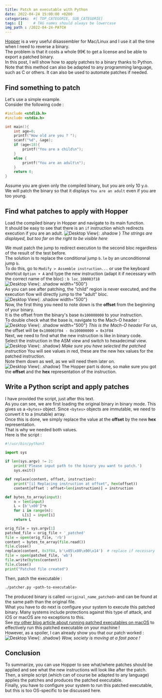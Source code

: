 ```yaml
---
title: Patch an executable with Python
date: 2022-04-24 15:00:00 +0200
categories:  #[ TOP_CATEGORIE, SUB_CATEGORIE]
tags: []     # TAG names should always be lowercase
img_path : /2022-04-24-PATCH
---
```


[Hopper](https://www.hopperapp.com) is a very useful disassembler for Mac/Linux and I use it all the time when I need to reverse a binary.\
The problem is that it costs a whole 99€ to get a license and be able to export a patched binary.\
In this post, I will show how to apply patches to a binary thanks to Python.\
Note that this method can also be adapted to any programming language, such as C or others. It can also be used to automate patches if needed.

## Find something to patch 

Let's use a simple example.\
Consider the following code :
```c
#include <stdlib.h>
#include <stdio.h>

int main(){
    int age=0;
    printf("How old are you ? ");
    scanf("%d", &age);
    if (age<18){
        printf("You are a child\n");
    }
    else {
        printf("You are an adult\n");
    }
    return 0;
}
```
Assume you are given only the compiled binary, but you are only 10 y.o.\
We will patch the binary so that it displays `You are an adult` even if you are too young.

## Find what patches to apply with Hopper

Load the compiled binary in Hopper and navigate to its main function.\
It should be easy to see that there is an `if` instruction which redirects execution if you are an adult.
![Desktop View](main.png){: .shadow }
_The strings are displayed, but too far on the right to be visible here_

We must patch the jump to redirect execution to the second bloc regardless of the result of the test before.\
The solution is to replace the conditional jump `b.le` by an unconditionnal jump `b`.\
To do this, go to `Modify > Assemble instruction...` or use the keyboard shortcut `Option + A` and type the new instruction (adapt it if necessary with the correct name of the bloc) : `b loc_100003f18`\
![Desktop View](assemble.png){: .shadow width="500"}\
As you can see after patching, the "child" region is never executed, and the execution flow will directly jump to the "adult" bloc.\
![Desktop View](jump.png){: .shadow width="500"}\
Now, the first thing you need to note down is the **offset** from the beginning of your binary.\
It is the offset from the binary's base `0x100000000` to your instruction.\
To double check what the base is, navigate to the Mach-O header :\
![Desktop View](header.png){: .shadow width="500"}
_This is the Mach-O header_
For us, the offset will be `0x100003f04 - 0x100000000 = 0x3f04`\
Next, we need to find what the new instruction is like in binary code.\
Select the instruction in the ASM view and switch to hexadecimal view.\
![Desktop View](gotohex.png){: .shadow}
_Make sure you have selected the patched instruction_ 
You will see values in red, these are the new hex values for the patched instruction.\
Note them down as well, as we will need them later on.\
![Desktop View](hex.png){: .shadow}
The Hopper part is done, so make sure you got the **offset** and the **hex** representation of the instruction.

## Write a Python script and apply patches

I have provided the script, just after this text.\
As you can see, we are first loading the original binary in binary mode. This gives us a `<bytes>` object. Since `<bytes>` objects are immutable, we need to convert it to a (mutable) array.\
Once this is done, we simply replace the value at the **offset** by the new **hex** representation.\
That is why we needed both values.\
Here is the script :
```python
#!/usr/bin/python3

import sys
 
if len(sys.argv) != 2:
    print('Please input path to the binary you want to patch.')
    sys.exit()

def replace(content, offset, instruction):
    print("[i] Replacing instruction at offset", hex(offset))
    content[offset : offset+len(instruction)] = instruction

def bytes_to_array(input):
    n = len(input)
    L = [b'\x00']*n
    for i in range(n):
        L[i] = input[i]
    return L

orig_file = sys.argv[1]
patched_file = orig_file + '_patched'
file = open(orig_file, 'rb')
content = bytes_to_array(file.read())
file.close()
replace(content, 0x3f04, b'\x05\x00\x00\x14')  # replace if necessary
file = open(patched_file, 'wb')
file.write(bytes(content))
file.close()
print("Patched file created")
```
Then, patch the executable :
```bash
./patcher.py <path-to-executable>
```
The produced binary is called `<original_name_patched>` and can be found at the same path than the original file.\
What you have to do next is configure your system to execute this patched binary. Many systems include protections against this type of attack, and iOS or macOS are no exceptions to this.\
See [my other blog article about running patched executables on macOS](https://machxnu.github.io/posts/15-00-MAC-CODESIGN/) to effectively run this patched executable on your machine ! \
However, as a spoiler, I can already show you that our patch worked :
![Desktop View](patched.png){: .shadow}
_Wow, society is moving at a fast pace !_

## Conclusion
To summarize, you can use Hopper to see what/where patches should be applied and see what the new instructions will look like after the patch.\
Then, a simple script (which can of course be adapted to any language) applies the patches and produces the patched executable.\
Finally, you have to configure your system to run this patched executable, but this is too OS-specific to be discussed here. 
